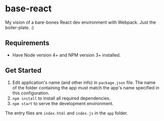 # base-react
My vision of a bare-bones React dev environment with Webpack. Just the boiler-plate. :)

## Requirements
- Have Node version 4+ and NPM version 3+ installed.  

## Get Started
1. Edit application's name (and other info) in `package.json` file. The name of the folder containing the app must match the app's name specified in this configuration.
2. `npm install` to install all required dependencies. 
3. `npm start` to serve the development environment. 

The entry files are `index.html` and `index.js` in the `app` folder. 



